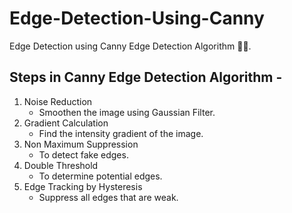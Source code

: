 # Edge-Detection-Using-Canny
Edge Detection using Canny Edge Detection Algorithm 🔲🔳.

## Steps in Canny Edge Detection Algorithm -

1. Noise Reduction
    * Smoothen the image using Gaussian Filter.
1. Gradient Calculation
    * Find the intensity gradient of the image.
1. Non Maximum Suppression
    * To detect fake edges.
1. Double Threshold
    * To determine potential edges.
1. Edge Tracking by Hysteresis
    * Suppress all edges that are weak.